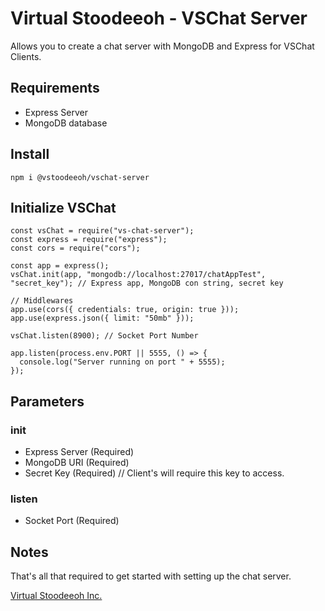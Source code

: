 # Virtual Stoodeeoh - VSChat Server

Allows you to create a chat server with MongoDB and Express for VSChat Clients.

## Requirements

- Express Server
- MongoDB database

## Install

```
npm i @vstoodeeoh/vschat-server
```

## Initialize VSChat

```
const vsChat = require("vs-chat-server");
const express = require("express");
const cors = require("cors");

const app = express();
vsChat.init(app, "mongodb://localhost:27017/chatAppTest", "secret_key"); // Express app, MongoDB con string, secret key

// Middlewares
app.use(cors({ credentials: true, origin: true }));
app.use(express.json({ limit: "50mb" }));

vsChat.listen(8900); // Socket Port Number

app.listen(process.env.PORT || 5555, () => {
  console.log("Server running on port " + 5555);
});
```

## Parameters

### init

- Express Server (Required)
- MongoDB URI (Required)
- Secret Key (Required) // Client's will require this key to access.

### listen

- Socket Port (Required)

## Notes

That's all that required to get started with setting up the chat server.

[Virtual Stoodeeoh Inc.](https://pages.github.com/)
